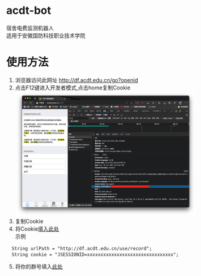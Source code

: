 # acdt-bot
宿舍电费监测机器人  
适用于安徽国防科技职业技术学院
# 使用方法
1. 浏览器访问此网址 http://df.acdt.edu.cn/go?openid
2. 点击F12键进入开发者模式,点击home复制Cookie  
![pic01](./image/pic01.png)
3. 复制Cookie
4. 将Cookie[填入此处](https://github.com/zzwtsy/acdt-bot/blob/master/src/main/java/com/acdt/GetInfo.java#L42)  
   示例
````
  String urlPath = "http://df.acdt.edu.cn/use/record";
  String cookie = "JSESSIONID=xxxxxxxxxxxxxxxxxxxxxxxxxxxxxxxx";
````
5. 将你的群号填入[此处](https://github.com/zzwtsy/acdt-bot/blob/master/src/main/java/com/acdt/TimingTask.java#L22)
